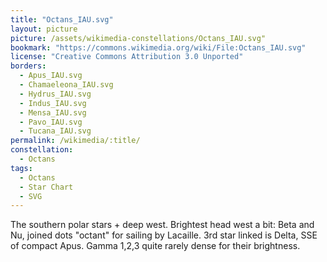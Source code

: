 ```yaml
---
title: "Octans_IAU.svg"
layout: picture
picture: /assets/wikimedia-constellations/Octans_IAU.svg"
bookmark: "https://commons.wikimedia.org/wiki/File:Octans_IAU.svg"
license: "Creative Commons Attribution 3.0 Unported"
borders:
  - Apus_IAU.svg
  - Chamaeleona_IAU.svg
  - Hydrus_IAU.svg
  - Indus_IAU.svg
  - Mensa_IAU.svg
  - Pavo_IAU.svg
  - Tucana_IAU.svg
permalink: /wikimedia/:title/
constellation:
  - Octans
tags:
  - Octans
  - Star Chart
  - SVG
---
```

The southern polar stars + deep west. Brightest head west a bit: Beta and Nu, joined dots "octant" for sailing by Lacaille. 3rd star linked is Delta, SSE of compact Apus. Gamma 1,2,3 quite rarely dense for their brightness.